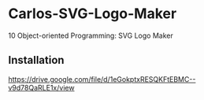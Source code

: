 # Carlos-SVG-Logo-Maker
10 Object-oriented Programming: SVG Logo Maker


## Installation

https://drive.google.com/file/d/1eGokptxRESQKFtEBMC--v9d78QaRLE1x/view
